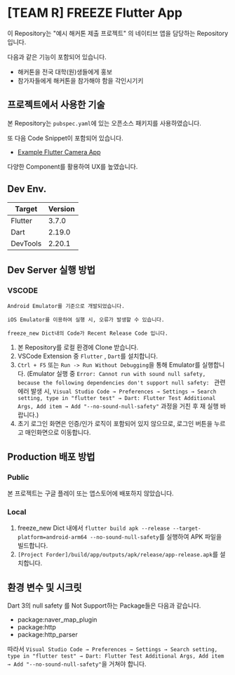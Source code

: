 # [TEAM R] FREEZE Flutter App

이 Repository는 "예시 해커톤 제출 프로젝트" 의 네이티브 앱을 담당하는 Repository 입니다.

다음과 같은 기능이 포함되어 있습니다.

- 해커톤을 전국 대학(원)생들에게 홍보
- 참가자들에게 해커톤을 참가해야 함을 각인시기키

## 프로젝트에서 사용한 기술

본 Repository는 `pubspec.yaml`에 있는 오픈소스 패키지를 사용하였습니다.

또 다음 Code Snippet이 포함되어 있습니다.

- [Example Flutter Camera App](https://blog.logrocket.com/flutter-camera-plugin-deep-dive-with-examples/)

다양한 Component를 활용하여 UX를 높였습니다.

## Dev Env.

| Target   | Version |
| -------- | ------- |
| Flutter  | 3.7.0   |
| Dart     | 2.19.0  |
| DevTools | 2.20.1  |

## Dev Server 실행 방법

### VSCODE

`Android Emulator를 기준으로 개발되었습니다.`

`iOS Emulator를 이용하여 실행 시, 오류가 발생할 수 있습니다.`

`freeze_new Dict내의 Code가 Recent Release Code 입니다.`

1. 본 Repository를 로컬 환경에 Clone 받습니다.
2. VSCode Extension 중 `Flutter` , `Dart`를 설치합니다.
3. `Ctrl + F5` 또는 `Run -> Run Without Debugging`을 통해 Emulator를 실행합니다.
   (Emulator 실행 중 `Error: Cannot run with sound null safety, because the following dependencies
don't support null safety: ` 관련 에러 발생 시, `Visual Studio Code → Preferences → Settings → Search setting, type in "flutter test" → Dart: Flutter Test Additional Args, Add item → Add "--no-sound-null-safety"` 과정을 거친 후 재 실행 바랍니다.)
4. 초기 로그인 화면은 인증/인가 로직이 포함되어 있지 않으므로, 로그인 버튼을 누르고 매인화면으로 이동합니다.

## Production 배포 방법

### Public

본 프로젝트는 구글 플레이 또는 앱스토어에 배포하지 않았습니다.

### Local

1. freeze_new Dict 내에서 `flutter build apk --release --target-platform=android-arm64 --no-sound-null-safety`를 실행하여 APK 파일을 빌드합니다.
2. `[Project Forder]/build/app/outputs/apk/release/app-release.apk`를 설치합니다.

## 환경 변수 및 시크릿

Dart 3의 null safety 를 Not Support하는 Package들은 다음과 같습니다.

- package:naver_map_plugin
- package:http
- package:http_parser

따라서 `Visual Studio Code → Preferences → Settings → Search setting, type in "flutter test" → Dart: Flutter Test Additional Args, Add item → Add "--no-sound-null-safety"`을 거쳐야 합니다.
